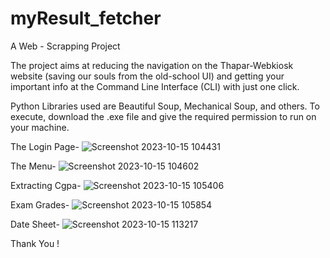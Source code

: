 # myResult_fetcher
A Web - Scrapping Project

The project aims at reducing the navigation on the Thapar-Webkiosk website (saving our souls from the old-school UI) and getting your important info at the Command Line Interface (CLI) with just one click.

Python Libraries used are Beautiful Soup, Mechanical Soup, and others.
To execute, download the .exe file and give the required permission to run on your machine.


The Login Page-
![Screenshot 2023-10-15 104431](https://github.com/gursamrathSingh/myResult_fetcher/assets/126102220/eec59d2d-9598-4b06-828b-f1d9da069557)

The Menu-
![Screenshot 2023-10-15 104602](https://github.com/gursamrathSingh/myResult_fetcher/assets/126102220/62847bc7-9252-4d30-8d55-f471cd500a99)

Extracting Cgpa- 
![Screenshot 2023-10-15 105406](https://github.com/gursamrathSingh/myResult_fetcher/assets/126102220/9f61e7bd-701a-4eec-9c61-c2bf8eb29e72)

Exam Grades-
![Screenshot 2023-10-15 105854](https://github.com/gursamrathSingh/myResult_fetcher/assets/126102220/1c68c729-3bf3-4312-a030-47dfe419cf86)

Date Sheet-
![Screenshot 2023-10-15 113217](https://github.com/gursamrathSingh/myResult_fetcher/assets/126102220/367bc975-5b13-4756-94bd-6119084b5324)


Thank You !


